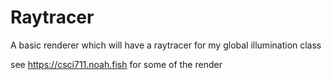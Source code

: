 # Raytracer
A basic renderer which will have a raytracer for my global illumination class


see https://csci711.noah.fish for some of the render
